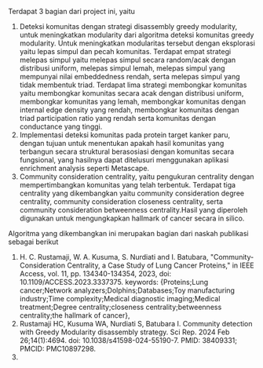 Terdapat 3 bagian dari project ini, yaitu
1. Deteksi komunitas dengan strategi disassembly greedy modularity, untuk meningkatkan modularity dari algoritma deteksi komunitas greedy modularity. Untuk meningkatkan modularitas tersebut dengan eksplorasi yaitu lepas simpul dan pecah komunitas. Terdapat empat strategi melepas simpul yaitu melepas simpul secara random/acak dengan distribusi uniform, melepas simpul lemah, melepas simpul yang mempunyai nilai embeddedness rendah, serta melepas simpul yang tidak membentuk triad. Terdapat lima strategi membongkar komunitas yaitu membongkar komunitas secara acak dengan distribusi uniform, membongkar komunitas yang lemah, membongkar komunitas dengan internal edge density yang rendah, membongkar komunitas dengan triad participation ratio yang rendah serta komunitas dengan conductance yang tinggi.
2. Implementasi deteksi komunitas pada protein target kanker paru, dengan tujuan untuk menentukan apakah hasil komunitas yang terbangun secara struktural berasosiasi dengan komunitas secara fungsional, yang hasilnya dapat ditelusuri menggunakan aplikasi enrichment analysis seperti Metascape. 
3. Community consideration centrality, yaitu pengukuran centrality dengan mempertimbangkan komunitas yang telah terbentuk. Terdapat tiga centrality yang dikembangkan yaitu community consideration degree centrality, community consideration closeness centrality, serta community consideration betweenness centrality.Hasil yang diperoleh digunakan untuk mengungkapkan hallmark of cancer secara in silico.

Algoritma yang dikembangkan ini merupakan bagian dari naskah publikasi sebagai berikut
1. H. C. Rustamaji, W. A. Kusuma, S. Nurdiati and I. Batubara, "Community-Consideration Centrality, a Case Study of Lung Cancer Proteins," in IEEE Access, vol. 11, pp. 134340-134354, 2023, doi: 10.1109/ACCESS.2023.3337375. keywords: {Proteins;Lung cancer;Network analyzers;Dolphins;Databases;Toy manufacturing industry;Time complexity;Medical diagnostic imaging;Medical treatment;Degree centrality;closeness centrality;betweenness centrality;the hallmark of cancer},
2. Rustamaji HC, Kusuma WA, Nurdiati S, Batubara I. Community detection with Greedy Modularity disassembly strategy. Sci Rep. 2024 Feb 26;14(1):4694. doi: 10.1038/s41598-024-55190-7. PMID: 38409331; PMCID: PMC10897298.
3. 

